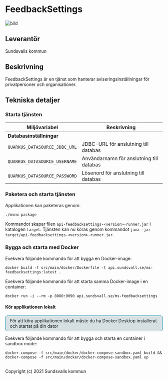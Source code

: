 # FeedbackSettings
![bild](https://user-images.githubusercontent.com/75727533/158780157-78abc11a-ec21-4db0-ba08-989851783c05.png)


## Leverantör

Sundsvalls kommun

## Beskrivning
FeedbackSettings är en tjänst som hanterar aviseringsinställningar för privatpersoner och organisationer.


## Tekniska detaljer

### Starta tjänsten

|Miljövariabel|Beskrivning|
|---|---|
|**Databasinställningar**||
|`QUARKUS_DATASOURCE_JDBC_URL`|JDBC-URL för anslutning till databas|
|`QUARKUS_DATASOURCE_USERNAME`|Användarnamn för anslutning till databas|
|`QUARKUS_DATASOURCE_PASSWORD`|Lösenord för anslutning till databas|


### Paketera och starta tjänsten
Applikationen kan paketeras genom:

```
./mvnw package
```
Kommandot skapar filen `api-feedbacksettings-<version>-runner.jar` i katalogen `target`. Tjänsten kan nu köras genom kommandot `java -jar target/api-feedbacksettings-<version>-runner.jar`.

### Bygga och starta med Docker
Exekvera följande kommando för att bygga en Docker-image:

```
docker build -f src/main/docker/Dockerfile -t api.sundsvall.se/ms-feedbacksettings:latest .
```

Exekvera följande kommando för att starta samma Docker-image i en container:

```
docker run -i --rm -p 8080:9090 api.sundsvall.se/ms-feedbacksettings
```

#### Kör applikationen lokalt

<div style='border: solid 1px #0085A9; border-radius: 0.5em; padding: 0.5em 1em; background-color: #D6E0E3; margin: 0 0 0.8em 0 '>
  För att köra applikationen lokalt måste du ha Docker Desktop installerat och startat på din dator
</div>

Exekvera följande kommando för att bygga och starta en container i sandbox mode:  

```
docker-compose -f src/main/docker/docker-compose-sandbox.yaml build && docker-compose -f src/main/docker/docker-compose-sandbox.yaml up
```


## 
Copyright (c) 2021 Sundsvalls kommun
